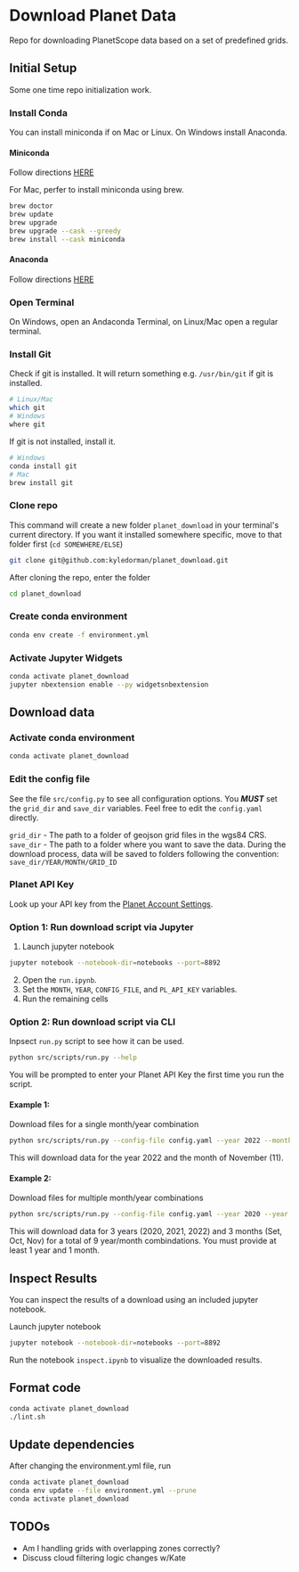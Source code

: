 # Download Planet Data

Repo for downloading PlanetScope data based on a set of predefined grids. 

## Initial Setup

Some one time repo initialization work. 

### Install Conda
You can install miniconda if on Mac or Linux. On Windows install Anaconda.

#### Miniconda
Follow directions [HERE](https://docs.anaconda.com/miniconda/install/)

For Mac, perfer to install miniconda using brew. 
```bash
brew doctor
brew update
brew upgrade
brew upgrade --cask --greedy
brew install --cask miniconda
```

#### Anaconda
Follow directions [HERE](https://docs.anaconda.com/anaconda/install/)

### Open Terminal
On Windows, open an Andaconda Terminal, on Linux/Mac open a regular terminal. 

### Install Git
Check if git is installed. It will return something e.g. `/usr/bin/git` if git is installed. 
```bash
# Linux/Mac
which git
# Windows
where git
```

If git is not installed, install it. 
```bash
# Windows
conda install git
# Mac
brew install git
```

### Clone repo
This command will create a new folder `planet_download` in your terminal's current directory. If you want it installed somewhere specific, move to that folder first (`cd SOMEWHERE/ELSE`)
```bash
git clone git@github.com:kyledorman/planet_download.git
```

After cloning the repo, enter the folder
```bash
cd planet_download
```

### Create conda environment
```bash
conda env create -f environment.yml
```

### Activate Jupyter Widgets
```bash
conda activate planet_download
jupyter nbextension enable --py widgetsnbextension
```

## Download data

### Activate conda environment
```bash
conda activate planet_download
```

### Edit the config file
See the file `src/config.py` to see all configuration options. You ***MUST*** set the `grid_dir` and `save_dir` variables. Feel free to edit the `config.yaml` directly. 

`grid_dir` - The path to a folder of geojson grid files in the wgs84 CRS. 
`save_dir` - The path to a folder where you want to save the data. During the download process, data will be saved to folders following the convention: `save_dir/YEAR/MONTH/GRID_ID`

### Planet API Key
Look up your API key from the [Planet Account Settings](https://www.planet.com/account/#/user-settings). 

### Option 1: Run download script via Jupyter
1. Launch jupyter notebook
```bash
jupyter notebook --notebook-dir=notebooks --port=8892
```
2. Open the `run.ipynb`.
3. Set the `MONTH`, `YEAR`, `CONFIG_FILE`, and `PL_API_KEY` variables. 
4. Run the remaining cells

### Option 2: Run download script via CLI
Inpsect `run.py` script to see how it can be used.
```bash
python src/scripts/run.py --help
```

You will be prompted to enter your Planet API Key the first time you run the script.

#### Example 1: 
Download files for a single month/year combination
```bash
python src/scripts/run.py --config-file config.yaml --year 2022 --month 11
```
This will download data for the year 2022 and the month of November (11).

#### Example 2: 
Download files for multiple month/year combinations
```bash
python src/scripts/run.py --config-file config.yaml --year 2020 --year 2021 --year 2022 --month 09 --month 10 --month 11
```
This will download data for 3 years (2020, 2021, 2022) and 3 months (Set, Oct, Nov) for a total of 9 year/month combindations. You must provide at least 1 year and 1 month. 

## Inspect Results
You can inspect the results of a download using an included jupyter notebook. 

Launch jupyter notebook
```bash
jupyter notebook --notebook-dir=notebooks --port=8892
```
Run the notebook `inspect.ipynb` to visualize the downloaded results. 

## Format code
```bash
conda activate planet_download
./lint.sh
```

## Update dependencies
After changing the environment.yml file, run
```bash
conda activate planet_download
conda env update --file environment.yml --prune
conda activate planet_download
```

## TODOs
- Am I handling grids with overlapping zones correctly?
- Discuss cloud filtering logic changes w/Kate
